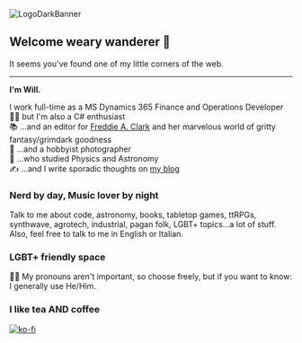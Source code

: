 ![LogoDarkBanner](https://user-images.githubusercontent.com/54237626/148121440-0dc7e68a-9ab4-411e-b42a-92ad62de7c7d.png)

## Welcome weary wanderer 👋
It seems you've found one of my little corners of the web.

***
**I'm Will.**

I work full-time as a MS Dynamics 365 Finance and Operations Developer <br/>
👨‍💻 but I'm also a C# enthusiast <br/>
📚 ...and an editor for [Freddie A. Clark](https://freddieaclark.com/) and her marvelous world of gritty fantasy/grimdark goodness <br/>
📸 ...and a hobbyist photographer <br/>
🔭 ...who studied Physics and Astronomy <br/>
✍️ ...and I write sporadic thoughts on [my blog](https://lunavisions.altervista.org) <br/>

### Nerd by day, Music lover by night 

Talk to me about code, astronomy, books, tabletop games, ttRPGs, synthwave, agrotech, industrial, pagan folk, LGBT+ topics...a lot of stuff.
Also, feel free to talk to me in English or Italian.

### LGBT+ friendly space

🏳️‍🌈 My pronouns aren't important, so choose freely, but if you want to know: I generally use He/Him.

### I like tea AND coffee

[![ko-fi](https://ko-fi.com/img/githubbutton_sm.svg)](https://ko-fi.com/S6S87RY9H)
